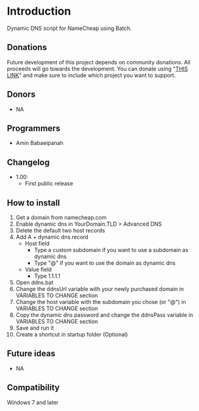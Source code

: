 # Introduction
Dynamic DNS script for NameCheap using Batch.

## Donations
Future development of this project depends on community donations. All proceeds will go towards the development. You can donate using "[THIS LINK](https://www.paypal.me/leomoon)" and make sure to include which project you want to support.

## Donors

*   NA

## Programmers

*   Amin Babaeipanah

## Changelog

*   1.00:
    *   First public release

## How to install

1.  Get a domain from namecheap.com
2.  Enable dynamic dns in YourDomain.TLD > Advanced DNS
3.  Delete the default two host records
4.  Add A + dynamic dns record
    *   Host field
        *   Type a custom subdomain if you want to use a subdomain as dynamic dns
        *   Type "@" if you want to use the domain as dynamic dns
    *   Value field
        *   Type 1.1.1.1
5.  Open ddns.bat
6.  Change the ddnsUrl variable with your newly purchased domain in VARIABLES TO CHANGE section
6.  Change the host variable with the subdomain you chose (or "@") in VARIABLES TO CHANGE section
7.  Copy the dynamic dns password and change the ddnsPass variable in VARIABLES TO CHANGE section
8.  Save and run it
9.  Create a shortcut in startup folder (Optional)

## Future ideas

*   NA

## Compatibility

Windows 7 and later